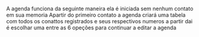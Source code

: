 A agenda funciona da seguinte maneira 
ela é iniciada sem nenhum contato em sua memoria 
Apartir do primeiro contato a agenda criará uma tabela com todos os conattos registrados e seus respectivos numeros 
a partir dai é escolhar uma entre as 6 opeções para continuar a editar a agenda
